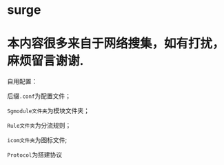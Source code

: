 # surge
# 本内容很多来自于网络搜集，如有打扰，麻烦留言谢谢.

自用配置：

后缀<code>.conf</code>为配置文件；

<code>Sgmodule文件夹</code>为模块文件夹；

<code>Rule文件夹</code>为分流规则；

<code>icom文件夹</code>为图标文件;

<code>Protocol</code>为搭建协议
